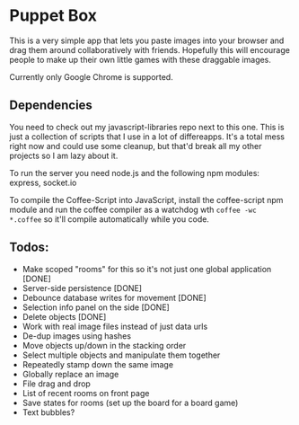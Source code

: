 Puppet Box
===

This is a very simple app that lets you paste images into your browser and drag them around collaboratively with friends.  Hopefully this will encourage people to make up their own little games with these draggable images.

Currently only Google Chrome is supported.

Dependencies
---
You need to check out my javascript-libraries repo next to this one.  This is just a collection of scripts that I use in a lot of differeapps.  It's a total mess right now and could use some cleanup, but that'd break all my other projects so I am lazy about it.

To run the server you need node.js and the following npm modules: express, socket.io

To compile the Coffee-Script into JavaScript, install the coffee-script npm module and run the coffee compiler as a watchdog wth `coffee -wc *.coffee` so it'll compile automatically while you code.

Todos:
---
* Make scoped "rooms" for this so it's not just one global application [DONE]
* Server-side persistence [DONE]
* Debounce database writes for movement [DONE]
* Selection info panel on the side [DONE]
* Delete objects [DONE]
* Work with real image files instead of just data urls
* De-dup images using hashes
* Move objects up/down in the stacking order
* Select multiple objects and manipulate them together
* Repeatedly stamp down the same image
* Globally replace an image
* File drag and drop
* List of recent rooms on front page
* Save states for rooms (set up the board for a board game)
* Text bubbles?
